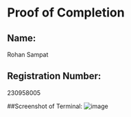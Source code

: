 # Proof of Completion

## Name:
Rohan Sampat

## Registration Number:
230958005

##Screenshot of Terminal:
![image](https://github.com/user-attachments/assets/904e8c84-b953-4eda-a939-e4bd8896c60c)
